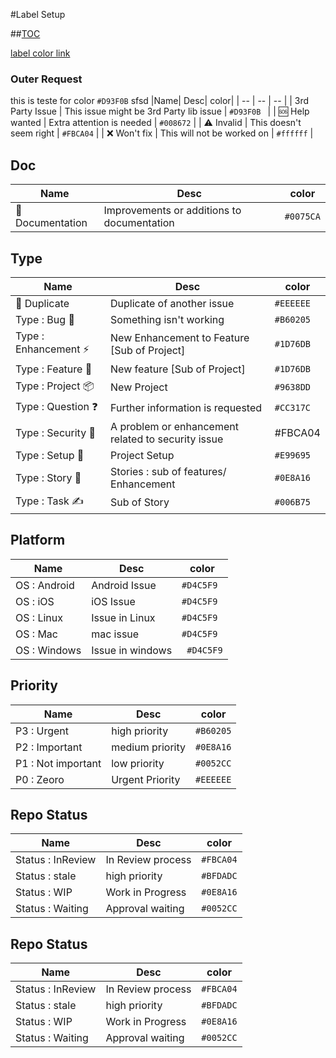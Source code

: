 
#Label Setup

##[TOC]()

[label color link](https://github.com/ManageIQ/guides/blob/master/labels.md)

### Outer Request  
 this is teste for color `#D93F0B` sfsd
|Name| Desc| color| 
| -- | -- | -- |
| 3rd Party Issue | This issue might be 3rd Party lib issue | `#D93F0B ` | 
| :sos: Help wanted | Extra attention is needed | `#008672` |
| :warning: Invalid | This doesn't seem right | `#FBCA04` |
| :x:  Won't fix | This will not be worked on | `#ffffff` |

## Doc 
|Name| Desc| color| 
| -- | -- | -- |
|:book:  Documentation | Improvements or additions to documentation | `#0075CA` |


## Type 
|Name| Desc| color| 
| -- | -- | -- |
| :repeat:  Duplicate | Duplicate of another issue | 	`#EEEEEE` |
| Type : Bug :lady_beetle: | Something isn't working | `#B60205` |
| Type : Enhancement :zap: | New Enhancement to Feature [Sub of Project] |  `#1D76DB`|
| Type : Feature :rocket:  | New feature  [Sub of Project] |  `#1D76DB`|
| Type : Project :package: | New Project | `#9638DD` |
| Type : Question :question: | Further information is requested | `#CC317C` |
| Type :  Security :closed_lock_with_key: |  A problem or enhancement related to security issue | #FBCA04 |
| Type : Setup :seedling: | Project Setup | `#E99695` |
| Type : Story :bookmark_tabs: | Stories : sub of features/ Enhancement | `#0E8A16` |
| Type : Task :writing_hand: | Sub of Story | `#006B75`|

## Platform 
|Name| Desc| color| 
| -- | -- | -- |
| OS : Android | Android Issue | `#D4C5F9` |
| OS : iOS | iOS Issue | `#D4C5F9` |
| OS : Linux | Issue in Linux | `#D4C5F9` | 
| OS : Mac | mac issue | `#D4C5F9` |
| OS : Windows | Issue in windows | ` #D4C5F9` |


## Priority 
|Name| Desc| color| 
| -- | -- | -- |
| P3 : Urgent | high priority |  `#B60205` | 
| P2 : Important | medium priority |  `#0E8A16` | 
| P1 : Not important | low priority |  `#0052CC` | 
| P0 : Zeoro | Urgent Priority |  `#EEEEEE` | 



##  Repo Status 
|Name| Desc| color| 
| -- | -- | -- |
| Status : InReview | In Review process  |  `#FBCA04` | 
| Status : stale | high priority |  `#BFDADC` | 
| Status : WIP | Work in Progress |  `#0E8A16` | 
| Status : Waiting  | Approval waiting |  `#0052CC` | 

##  Repo Status 
|Name| Desc| color| 
| -- | -- | -- |
| Status : InReview | In Review process  |  `#FBCA04` | 
| Status : stale | high priority |  `#BFDADC` | 
| Status : WIP | Work in Progress |  `#0E8A16` | 
| Status : Waiting  | Approval waiting |  `#0052CC` | 




